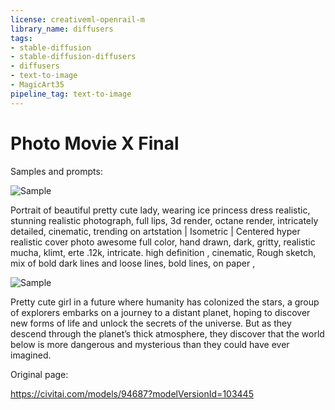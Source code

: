 ```yaml
---
license: creativeml-openrail-m
library_name: diffusers
tags:
- stable-diffusion
- stable-diffusion-diffusers
- diffusers
- text-to-image
- MagicArt35
pipeline_tag: text-to-image
---
```


# Photo Movie X Final

Samples and prompts:

![Sample](https://cdn-uploads.huggingface.co/production/uploads/63239b8370edc53f51cd5d42/DGFrCxiNI_NpsgqeDf_69.png)

Portrait of beautiful pretty cute lady, wearing ice princess dress realistic, stunning realistic photograph, full lips, 3d render, octane render, intricately detailed, cinematic, trending on artstation | Isometric | Centered hyper realistic cover photo awesome full color, hand drawn, dark, gritty, realistic mucha, klimt, erte .12k, intricate. high definition , cinematic, Rough sketch, mix of bold dark lines and loose lines, bold lines, on paper ,

![Sample](https://cdn-uploads.huggingface.co/production/uploads/63239b8370edc53f51cd5d42/LytRfwpr2qvnArjxzpoCO.png)

Pretty cute girl in a future where humanity has colonized the stars, a group of explorers embarks on a journey to a distant planet, hoping to discover new forms of life and unlock the secrets of the universe. But as they descend through the planet’s thick atmosphere, they discover that the world below is more dangerous and mysterious than they could have ever imagined.

Original page:

https://civitai.com/models/94687?modelVersionId=103445